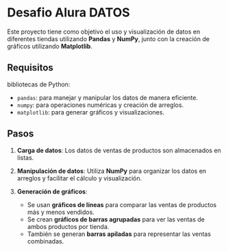 # Desafio Alura DATOS

Este proyecto tiene como objetivo el uso y visualización de datos en diferentes tiendas utilizando **Pandas** y **NumPy**, junto con la creación de gráficos utilizando **Matplotlib**.

## Requisitos

bibliotecas de Python:

- `pandas`: para manejar y manipular los datos de manera eficiente.
- `numpy`: para operaciones numéricas y creación de arreglos.
- `matplotlib`: para generar gráficos y visualizaciones.

## Pasos

1. **Carga de datos**: Los datos de ventas de productos son almacenados en listas.

2. **Manipulación de datos**: Utiliza **NumPy** para organizar los datos en arreglos y facilitar el cálculo y visualización.

3. **Generación de gráficos**:
   - Se usan **gráficos de líneas** para comparar las ventas de productos más y menos vendidos.
   - Se crean **gráficos de barras agrupadas** para ver las ventas de ambos productos por tienda.
   - También se generan **barras apiladas** para representar las ventas combinadas.
